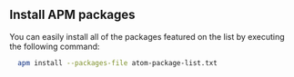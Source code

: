 ## Install APM packages

You can easily install all of the packages featured on the list by executing the following command:  

```sh
  apm install --packages-file atom-package-list.txt
```
